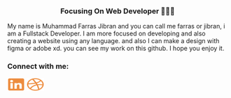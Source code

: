 <h3 align="center">Focusing On Web Developer 👨🏻‍💻</h3>

My name is Muhammad Farras Jibran and you can call me farras or jibran, i am a Fullstack Developer. I am more focused on developing and also creating a website using any language. and also I can make a design with figma or adobe xd. you can see my work on this github. I hope you enjoy it.

<h3 align="left">Connect with me:</h3>
<p align="left">
<a href="https://www.linkedin.com/in/farrasjibran/" target="blank"><img align="center" src="https://github.com/farasjibran/farasjibran/blob/master/linkedin.svg" alt="https://www.linkedin.com/in/muhammad-farras-jibran-58bab91b6/" height="30" width="40" /></a>
<a href="https://dribbble.com/FarasJibran" target="blank"><img align="center" src="https://github.com/farasjibran/farasjibran/blob/master/dribble.svg" alt="https://dribbble.com/FarasJibran" height="30" width="40" /></a>
</p>
